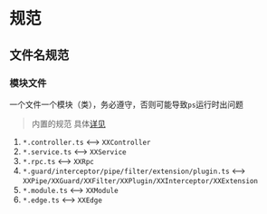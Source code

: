 # 规范




## 文件名规范 
### 模块文件
一个文件一个模块（类），务必遵守，否则可能导致`ps`运行时出问题
> 内置的规范
具体[详见](./base.md#实例化模块并生成代码)
1. `*.controller.ts` <--> `XXController`
2. `*.service.ts` <--> `XXService`
3. `*.rpc.ts` <--> `XXRpc`
4. `*.guard/interceptor/pipe/filter/extension/plugin.ts` <--> `XXPipe/XXGuard/XXFilter/XXPlugin/XXInterceptor/XXExtension`
5. `*.module.ts` <--> `XXModule`
6. `*.edge.ts` <--> `XXEdge`


